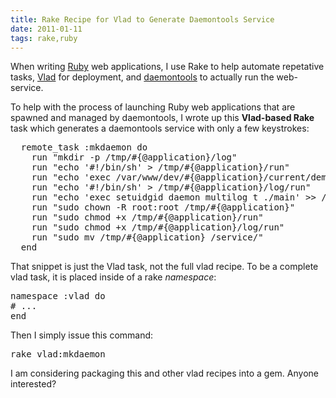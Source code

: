 ```yaml
---
title: Rake Recipe for Vlad to Generate Daemontools Service
date: 2011-01-11
tags: rake,ruby
---
```

When writing [Ruby](/wiki/Ruby) web applications, I use Rake to help automate repetative tasks, [Vlad](/wiki/Vlad) for deployment, and [daemontools](/wiki/daemontools) to actually run the web-service.

To help with the process of launching Ruby web applications that are spawned and managed by daemontools, I wrote up this **Vlad-based Rake** task which generates a daemontools service with only a few keystrokes:

<pre class="sh_ruby">
  remote_task :mkdaemon do
    run "mkdir -p /tmp/#{@application}/log"
    run "echo '#!/bin/sh' &gt; /tmp/#{@application}/run"
    run "echo 'exec /var/www/dev/#{@application}/current/demo.sh' &gt;&gt; /tmp/#{@application}/run"
    run "echo '#!/bin/sh' &gt; /tmp/#{@application}/log/run"
    run "echo 'exec setuidgid daemon multilog t ./main' &gt;&gt; /tmp/#{@application}/log/run"
    run "sudo chown -R root:root /tmp/#{@application}"
    run "sudo chmod +x /tmp/#{@application}/run"
    run "sudo chmod +x /tmp/#{@application}/log/run"
    run "sudo mv /tmp/#{@application} /service/"
  end
</pre>

That snippet is just the Vlad task, not the full vlad recipe. To be a complete vlad task, it is placed inside of a rake *namespace*:

<pre class="sh_ruby">
namespace :vlad do
# ...
end
</pre>

Then I simply issue this command:

<pre class="sh_sh">
rake vlad:mkdaemon
</pre>

I am considering packaging this and other vlad recipes into a gem. Anyone interested?

